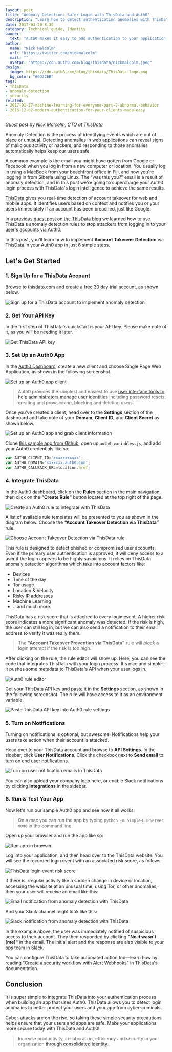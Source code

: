 ```yaml
---
layout: post
title: "Anomaly Detection: Safer Login with ThisData and Auth0"
description: "Learn how to detect authentication anomalies with ThisData to improve login security."
date: 2017-03-20 8:30
category: Technical guide, Identity
banner:
  text: "Auth0 makes it easy to add authentication to your application."
author:
  name: "Nick Malcolm"
  url: "https://twitter.com/nickmalcolm"
  mail: ""
  avatar: "https://cdn.auth0.com/blog/thisdata/nickmalcolm.jpeg"
design:
  image: https://cdn.auth0.com/blog/thisdata/ThisData-logo.png
  bg_color: "#6D3CEB"
tags:
- ThisData
- anomaly-detection
- security
related:
- 2017-01-27-machine-learning-for-everyone-part-2-abnormal-behavior
- 2016-12-02-modern-authentication-for-your-clients-made-easy
---
```


_Guest post by [Nick Malcolm](https://twitter.com/nickmalcolm), CTO at [ThisData](https://thisdata.com)_

Anomaly Detection is the process of identifying events which are out of place or unusual. Detecting anomalies in web applications can reveal signs of malicious activity or hackers, and responding to those anomalies automatically helps keep our users safe.

A common example is the email you might have gotten from Google or Facebook when you log in from a new computer or location. You usually log in using a MacBook from your beachfront office in Fiji, and now you're logging in from Siberia using Linux. The “was this you?” email is a result of anomaly detection, and in this post we're going to supercharge your Auth0 login process with ThisData's login intelligence to achieve the same results.

[ThisData](https://thisdata.com) gives you real-time detection of account takeover for web and mobile apps. It identifies users based on context and notifies you or your users immediately if an account has been breached, just like Google.

In a [previous guest post on the ThisData blog](https://thisdata.com/blog/auth0-guest-post-adding-thisdata-to-your-auth-process-for-anomaly-detection-2/) we learned how to use ThisData's anomaly detection rules to stop attackers from logging in to your user's accounts via Auth0.

In this post, you’ll learn how to implement **Account Takeover Detection** via ThisData in your Auth0 app in just 6 simple steps.

## Let's Get Started

### 1. Sign Up for a ThisData Account

Browse to [thisdata.com](https://thisdata.com) and create a free 30 day trial account, as shown below.

![Sign up for a ThisData account to implement anomaly detection](https://cdn.auth0.com/blog/thisdata/1-sign-up.png)

### 2. Get Your API Key

In the first step of ThisData's quickstart is your API key. Please make note of it, as you will be needing it later.

![Get ThisData API key](https://cdn.auth0.com/blog/thisdata/2-get-api-key.png)

### 3. Set Up an Auth0 App

In the [Auth0 Dashboard](https://manage.auth0.com/), create a new client and choose Single Page Web Application, as shown in the following screenshot.

![Set up an Auth0 app client](https://cdn.auth0.com/blog/thisdata/3-1-set-up-auth0-app.png)

> Auth0 provides the simplest and easiest to use [user interface tools to help administrators manage user identities](https://auth0.com/user-management) including password resets, creating and provisioning, blocking and deleting users.

Once you’ve created a client, head over to the **Settings** section of the dashboard and take note of your **Domain**, **Client ID**, and **Client Secret** as shown below.

![Set up an Auth0 app and grab client information](https://cdn.auth0.com/blog/thisdata/3-2-auth0-secrets.png)

Clone [this sample app from Github](https://github.com/thisdata/auth0-thisdata), open up `auth0-variables.js`, and add your Auth0 credentials like so:

```js
var AUTH0_CLIENT_ID='xxxxxxxxxxx';  
var AUTH0_DOMAIN='xxxxxxx.auth0.com';  
var AUTH0_CALLBACK_URL=location.href;  
```

### 4. Integrate ThisData

In the Auth0 dashboard, click on the **Rules** section in the main navigation, then click on  the **"Create Rule"** button located at the top right of the page.

![Create an Auth0 rule to integrate with ThisData](https://cdn.auth0.com/blog/thisdata/4-1-create-rule.png)

A list of available rule templates will be presented to you as shown in the diagram below. Choose the **“Account Takeover Detection via ThisData”** rule.

![Choose Account Takeover Detection via ThisData rule](https://cdn.auth0.com/blog/thisdata/4-2-thisdata-rule.png)

This rule is designed to detect phished or compromised user accounts. Even if the primary user authentication is approved, it will deny access to a user if the login appears to be highly suspicious. It relies on ThisData anomaly detection algorithms which take into account factors like:

* Devices
* Time of the day
* Tor usage
* Location & Velocity
* Risky IP addresses
* Machine Learning
* ...and much more.

ThisData has a risk score that is attached to every login event. A higher risk score indicates a more significant anomaly was  detected. If the risk is high, the user can still log in, but we can also send a notification to their email address to verify it was really them.

> The **"Account Takeover Prevention via ThisData"** rule will _block_ a login attempt if the risk is too high.

After clicking on the rule, the rule editor will show up. Here, you can see the code that integrates ThisData with your login process. It's nice and simple—it pushes some metadata to ThisData's API when your user logs in.

![Auth0 rule editor](https://cdn.auth0.com/blog/thisdata/4-3-rule.png)

Get your ThisData API key and paste it in the **Settings** section, as shown in the following screenshot. The rule will have access to it as an environment variable.

![Paste ThisData API key into Auth0 rule settings](https://cdn.auth0.com/blog/thisdata/4-4-configure-variables.png)

### 5. Turn on Notifications

Turning on notifications is optional, but awesome! Notifications help your users take action when their account is attacked.

Head over to your ThisData account and browse to **API Settings**. In the sidebar, click **User Notifications**. Click the checkbox next to **Send email** to turn on end user notifications.

![Turn on user notification emails in ThisData](https://cdn.auth0.com/blog/thisdata/5-1-notifications.png)

You can also upload your company logo here, or enable Slack notifications by clicking **Integrations** in the sidebar.

### 6. Run & Test Your App

Now let's run our sample Auth0 app and see how it all works.

> On a mac you can run the app by typing `python -m SimpleHTTPServer 8000` in the command line.

Open up your browser and run the app like so:

![Run app in browser](https://cdn.auth0.com/blog/thisdata/6-1-run-test-app.png)

Log into your application, and then head over to the ThisData website. You will see the recorded login event with an associated risk score, as follows:

![ThisData login event risk score](https://cdn.auth0.com/blog/thisdata/6-2-thisdata-dashboard.png)

If there is irregular activity like a sudden change in device or location, accessing the website at an unusual time, using Tor, or other anomalies, then your user will receive an email like this:

![Email notification from anomaly detection with ThisData](https://cdn.auth0.com/blog/thisdata/6-3-email-notification.png)

And your Slack channel might look like this:

![Slack notification from anomaly detection with ThisData](https://cdn.auth0.com/blog/thisdata/6-4-slack-notification.png)

In the example above, the user was immediately notified of suspicious access to their account. They then responded by clicking **"No it wasn't [me]"** in the email. The initial alert and the response are also visible to your ops team in Slack.

You can configure ThisData to take automated action too—learn how by reading ["Create a security workflow with Alert Webhooks"](http://help.thisdata.com/docs/create-a-security-workflow-with-thisdatas-alert-webhooks) in ThisData's documentation.

## Conclusion

It is super simple to integrate ThisData into your authentication process when building an app that uses Auth0. ThisData allows you to detect login anomalies to better protect your users and your app from cyber-criminals.

Cyber-attacks are on the rise, so taking these simple security precautions helps ensure that your users and apps are safe. Make your applications more secure today with ThisData and Auth0!

> Increase productivity, collaboration, efficiency and security in your organization [through consolidated identity](https://auth0.com/b2e-identity-management-for-employees).
